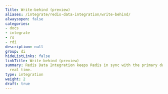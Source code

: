 ```yaml
---
Title: Write-behind (preview)
aliases: /integrate/redis-data-integration/write-behind/
alwaysopen: false
categories:
- docs
- integrate
- rs
- rdi
description: null
group: di
hideListLinks: false
linkTitle: Write-behind (preview)
summary: Redis Data Integration keeps Redis in sync with the primary database in near
  real time.
type: integration
weight: 2
draft: true
---
```

